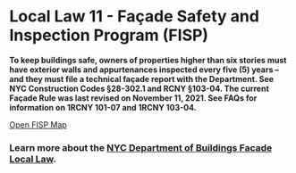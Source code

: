 # Local Law 11 - Façade Safety and Inspection Program (FISP)

**To keep buildings safe, owners of properties higher than six stories must have exterior walls and
appurtenances inspected every five (5) years – and they must file a technical façade report with
the Department. See NYC Construction Codes §28-302.1 and RCNY §103-04. The current Façade Rule 
was last revised on November 11, 2021. See FAQs for information on 1RCNY 101-07 and 1RCNY 103-04.**

 [Open FISP Map](https://nycdob.github.io/LocalLaw11/ll11index.html) 


### Learn more about the [NYC Department of Buildings Facade Local Law](https://www.nyc.gov/site/buildings/safety/facade-local-law.page).



